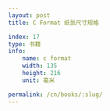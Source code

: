 ```yaml
---
layout: post
title: C Format 纸张尺寸规格

index: 17
type: 书籍
info:
    name: c format
    width: 135
    height: 216
    unit: 毫米

permalink: /cn/books/:slug/
---
```



